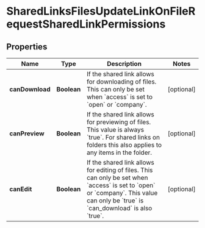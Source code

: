 

# SharedLinksFilesUpdateLinkOnFileRequestSharedLinkPermissions


## Properties

| Name | Type | Description | Notes |
|------------ | ------------- | ------------- | -------------|
|**canDownload** | **Boolean** | If the shared link allows for downloading of files. This can only be set when &#x60;access&#x60; is set to &#x60;open&#x60; or &#x60;company&#x60;. |  [optional] |
|**canPreview** | **Boolean** | If the shared link allows for previewing of files. This value is always &#x60;true&#x60;. For shared links on folders this also applies to any items in the folder. |  [optional] |
|**canEdit** | **Boolean** | If the shared link allows for editing of files. This can only be set when &#x60;access&#x60; is set to &#x60;open&#x60; or &#x60;company&#x60;. This value can only be &#x60;true&#x60; is &#x60;can_download&#x60; is also &#x60;true&#x60;. |  [optional] |



